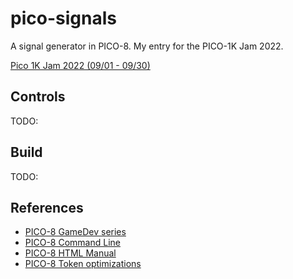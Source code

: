 # pico-signals

A signal generator in PICO-8. My entry for the PICO-1K Jam 2022.

[Pico 1K Jam 2022 (09/01 - 09/30)](https://itch.io/jam/pico-1k-2022)

## Controls

TODO:

## Build

TODO:

## References

- [PICO-8 GameDev series](https://forum.clockworkpi.com/t/pico-8-gamedev-1-getting-started-tutorial/2347)
- [PICO-8 Command Line](https://pico-8.fandom.com/wiki/RunningPico8)
- [PICO-8 HTML Manual](https://www.lexaloffle.com/dl/docs/pico-8_manual.html)
- [PICO-8 Token optimizations](https://github.com/seleb/PICO-8-Token-Optimizations)